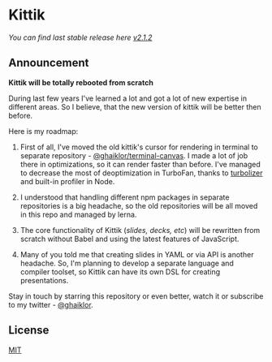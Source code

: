 # Kittik

_You can find last stable release here [v2.1.2](https://github.com/ghaiklor/kittik/releases/tag/v2.1.2)_

## Announcement

**Kittik will be totally rebooted from scratch**

During last few years I've learned a lot and got a lot of new expertise in different areas.
So I believe, that the new version of kittik will be better then before.

Here is my roadmap:

1) First of all, I've moved the old kittik's cursor for rendering in terminal to separate repository - [@ghaiklor/terminal-canvas](https://github.com/ghaiklor/terminal-canvas). I made a lot of job there in optimizations, so it can render faster than before. I've managed to decrease the most of deoptimization in TurboFan, thanks to [turbolizer](https://github.com/thlorenz/turbolizer) and built-in profiler in Node.

2) I understood that handling different npm packages in separate repositories is a big headache, so the old repositories will be all moved in this repo and managed by lerna.

3) The core functionality of Kittik (_slides, decks, etc_) will be rewritten from scratch without Babel and using the latest features of JavaScript.

4) Many of you told me that creating slides in YAML or via API is another headache. So, I'm planning to develop a separate language and compiler toolset, so Kittik can have its own DSL for creating presentations.

Stay in touch by starring this repository or even better, watch it or subscribe to my twitter - [@ghaiklor](https://twitter.com/ghaiklor).

## License

[MIT](./LICENSE)
